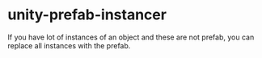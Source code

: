 # unity-prefab-instancer
If you have lot of instances of an object and these are not prefab, you can replace all instances with the prefab.
